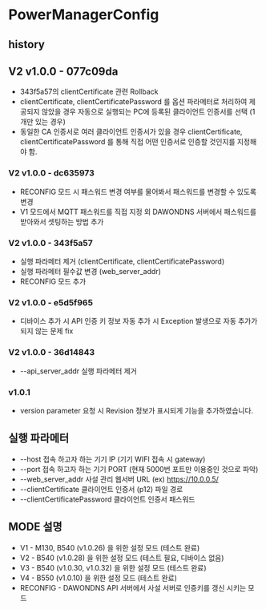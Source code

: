 # PowerManagerConfig

## history

## V2 v1.0.0 - 077c09da
* 343f5a57의 clientCertificate 관련 Rollback
* clientCertificate, clientCertificatePassword 를 옵션 파라메터로 처리하여 제공되지 않았을 경우 자동으로 실행되는 PC에 등록된 클라이언트 인증서를 선택 (1개만 있는 경우)
* 동일한 CA 인증서로 여러 클라이언트 인증서가 있을 경우 clientCertificate, clientCertificatePassword 를 통해 직접 어떤 인증서로 인증할 것인지를 지정해야 함.

### V2 v1.0.0 - dc635973
* RECONFIG 모드 시 패스워드 변경 여부를 물어봐서 패스워드를 변경할 수 있도록 변경
* V1 모드에서 MQTT 패스워드를 직접 지정 외 DAWONDNS 서버에서 패스워드를 받아와서 셋팅하는 방법 추가

### V2 v1.0.0 - 343f5a57
* 실행 파라메터 제거 (clientCertificate, clientCertificatePassword)
* 실행 파라메터 필수값 변경 (web_server_addr)
* RECONFIG 모드 추가

### V2 v1.0.0 - e5d5f965
* 디바이스 추가 시 API 인증 키 정보 자동 추가 시 Exception 발생으로 자동 추가가 되지 않는 문제 fix

### V2 v1.0.0 - 36d14843
* --api_server_addr 실행 파라메터 제거

### v1.0.1

* version parameter 요청 시 Revision 정보가 표시되게 기능을 추가하였습니다.

## 실행 파라메터

* --host 접속 하고자 하는 기기 IP (기기 WIFI 접속 시 gateway)
* --port 접속 하고자 하는 기기 PORT (현재 5000번 포트만 이용중인 것으로 파악)
* --web_server_addr 사설 관리 웹서버 URL (ex) https://10.0.0.5/
* --clientCertificate 클라이언트 인증서 (p12) 파일 경로
* --clientCertificatePassword 클라이언트 인증서 패스워드

## MODE 설명

* V1 - M130, B540 (v1.0.26) 을 위한 설정 모드 (테스트 완료)
* V2 - B540 (v1.0.28) 을 위한 설정 모드 (테스트 필요, 디바이스 없음)
* V3 - B540 (v1.0.30, v1.0.32) 을 위한 설정 모드 (테스트 완료)
* V4 - B550 (v1.0.10) 을 위한 설정 모드 (테스트 완료)
* RECONFIG - DAWONDNS API 서버에서 사설 서버로 인증키를 갱신 시키는 모드
